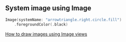 ## System image using Image

```swift
Image(systemName: "arrowtriangle.right.circle.fill")
    .foregroundColor(.black)
```

[How to draw images using Image views](https://www.hackingwithswift.com/quick-start/swiftui/how-to-draw-images-using-image-views)

